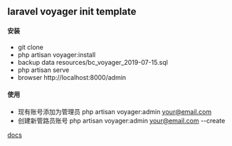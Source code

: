 ## laravel voyager init template


#### 安装
* git clone 
* php artisan voyager:install
* backup data resources/bc_voyager_2019-07-15.sql
* php artisan serve
* browser http://localhost:8000/admin


#### 使用
* 现有账号添加为管理员 php artisan voyager:admin your@email.com
* 创建新管路员账号 php artisan voyager:admin your@email.com --create

[docs](https://docs.laravelvoyager.com/)


